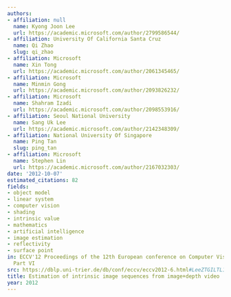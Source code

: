 ```yaml
---
authors:
- affiliation: null
  name: Kyong Joon Lee
  url: https://academic.microsoft.com/author/2799586544/
- affiliation: University Of California Santa Cruz
  name: Qi Zhao
  slug: qi_zhao
- affiliation: Microsoft
  name: Xin Tong
  url: https://academic.microsoft.com/author/2061345465/
- affiliation: Microsoft
  name: Minmin Gong
  url: https://academic.microsoft.com/author/2093826232/
- affiliation: Microsoft
  name: Shahram Izadi
  url: https://academic.microsoft.com/author/2098553916/
- affiliation: Seoul National University
  name: Sang Uk Lee
  url: https://academic.microsoft.com/author/2142348309/
- affiliation: National University Of Singapore
  name: Ping Tan
  slug: ping_tan
- affiliation: Microsoft
  name: Stephen Lin
  url: https://academic.microsoft.com/author/2167032303/
date: '2012-10-07'
estimated_citations: 82
fields:
- object model
- linear system
- computer vision
- shading
- intrinsic value
- mathematics
- artificial intelligence
- image estimation
- reflectivity
- surface point
in: ECCV'12 Proceedings of the 12th European conference on Computer Vision - Volume
  Part VI
src: https://dblp.uni-trier.de/db/conf/eccv/eccv2012-6.html#LeeZTGILTL12
title: Estimation of intrinsic image sequences from image+depth video
year: 2012
---
```

